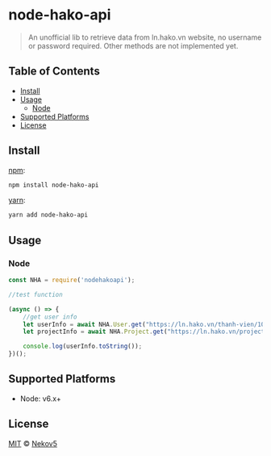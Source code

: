 # node-hako-api

> An unofficial lib to retrieve data from ln.hako.vn website, no username or password required. Other methods are not implemented yet.


## Table of Contents

* [Install](#install)
* [Usage](#usage)
  * [Node](#node)
* [Supported Platforms](#supported-platforms)
* [License](#license)


## Install

[npm][]:

```sh
npm install node-hako-api
```

[yarn][]:

```sh
yarn add node-hako-api
```


## Usage

### Node

```js
const NHA = require('nodehakoapi');

//test function

(async () => {
    //get user info
    let userInfo = await NHA.User.get("https://ln.hako.vn/thanh-vien/104802");
    let projectInfo = await NHA.Project.get("https://ln.hako.vn/project/10000");

    console.log(userInfo.toString());
})();
```

## Supported Platforms

* Node: v6.x+

## License

[MIT](LICENSE) © [Nekov5]()
##

[npm]: https://www.npmjs.com/

[yarn]: https://yarnpkg.com/
